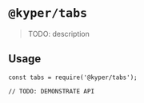 # `@kyper/tabs`

> TODO: description

## Usage

```
const tabs = require('@kyper/tabs');

// TODO: DEMONSTRATE API
```
